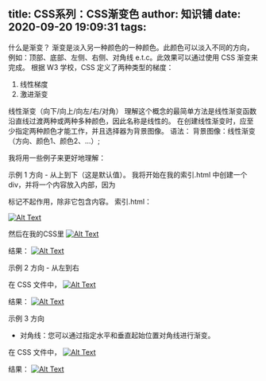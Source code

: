 
title: CSS系列：CSS渐变色
author: 知识铺
date: 2020-09-20 19:09:31
tags: 
---
 什么是渐变？
渐变是淡入另一种颜色的一种颜色。此颜色可以淡入不同的方向，例如：顶部、底部、左侧、右侧、对角线 e.t.c。此效果可以通过使用 CSS 渐变来完成。
根据 W3 学校，CSS 定义了两种类型的梯度：

1.  线性梯度
2.  激进渐变

线性渐变（向下/向上/向左/右/对角）
理解这个概念的最简单方法是线性渐变函数沿直线过渡两种或两种多种颜色，因此名称是线性的。
在创建线性渐变时，应至少指定两种颜色才能工作，并且选择器为背景图像。
语法：
背景图像：线性渐变（方向、颜色1、颜色2、...）;

我将用一些例子来更好地理解：

示例 1
方向 - 从上到下（这是默认值）。
我将开始在我的索引.html 中创建一个 div，并将一个内容放入内部，因为

<font _mstmutation="1" _msthash="196781" _msttexthash="116821302">标记不起作用，除非它包含内容。
索引.html：</font>

[![Alt Text](https://res.cloudinary.com/practicaldev/image/fetch/s--CYXklARK--/c_limit%2Cf_auto%2Cfl_progressive%2Cq_auto%2Cw_880/https://dev-to-uploads.s3.amazonaws.com/i/rtjhwets7dqtzsg6vwit.PNG)](https://zshipu.com/t?url=https://res.cloudinary.com/practicaldev/image/fetch/s--CYXklARK--/c_limit%2Cf_auto%2Cfl_progressive%2Cq_auto%2Cw_880/https://dev-to-uploads.s3.amazonaws.com/i/rtjhwets7dqtzsg6vwit.PNG)

<font _mstmutation="1" _msthash="290017" _msttexthash="22405773">然后在我的CSS里</font>
[![Alt Text](https://res.cloudinary.com/practicaldev/image/fetch/s--MDmtmVI5--/c_limit%2Cf_auto%2Cfl_progressive%2Cq_auto%2Cw_880/https://dev-to-uploads.s3.amazonaws.com/i/u31ai3ycic00otrcq0bn.PNG)](https://zshipu.com/t?url=https://res.cloudinary.com/practicaldev/image/fetch/s--MDmtmVI5--/c_limit%2Cf_auto%2Cfl_progressive%2Cq_auto%2Cw_880/https://dev-to-uploads.s3.amazonaws.com/i/u31ai3ycic00otrcq0bn.PNG)

<font _mstmutation="1" _msthash="290316" _msttexthash="13353795">结果：</font>
[![Alt Text](https://res.cloudinary.com/practicaldev/image/fetch/s--N_UB6lkq--/c_limit%2Cf_auto%2Cfl_progressive%2Cq_auto%2Cw_880/https://dev-to-uploads.s3.amazonaws.com/i/btruiv99igx0wsyxh12l.jpg)](https://zshipu.com/t?url=https://res.cloudinary.com/practicaldev/image/fetch/s--N_UB6lkq--/c_limit%2Cf_auto%2Cfl_progressive%2Cq_auto%2Cw_880/https://dev-to-uploads.s3.amazonaws.com/i/btruiv99igx0wsyxh12l.jpg)

示例 2
方向 - 从左到右

<font _mstmutation="1" _msthash="290914" _msttexthash="24193299">在 CSS 文件中，</font>
[![Alt Text](https://res.cloudinary.com/practicaldev/image/fetch/s--JoFgAv_m--/c_limit%2Cf_auto%2Cfl_progressive%2Cq_auto%2Cw_880/https://dev-to-uploads.s3.amazonaws.com/i/vobadywnwe7625e1o08o.PNG)](https://zshipu.com/t?url=https://res.cloudinary.com/practicaldev/image/fetch/s--JoFgAv_m--/c_limit%2Cf_auto%2Cfl_progressive%2Cq_auto%2Cw_880/https://dev-to-uploads.s3.amazonaws.com/i/vobadywnwe7625e1o08o.PNG)

<font _mstmutation="1" _msthash="291213" _msttexthash="13353795">结果：</font>
[![Alt Text](https://res.cloudinary.com/practicaldev/image/fetch/s--AUIcd3LU--/c_limit%2Cf_auto%2Cfl_progressive%2Cq_auto%2Cw_880/https://dev-to-uploads.s3.amazonaws.com/i/6eg6w2n2i4gaplj07rry.PNG)](https://zshipu.com/t?url=https://res.cloudinary.com/practicaldev/image/fetch/s--AUIcd3LU--/c_limit%2Cf_auto%2Cfl_progressive%2Cq_auto%2Cw_880/https://dev-to-uploads.s3.amazonaws.com/i/6eg6w2n2i4gaplj07rry.PNG)

示例 3
方向
- 对角线：您可以通过指定水平和垂直起始位置对角线进行渐变。

<font _mstmutation="1" _msthash="291811" _msttexthash="24193299">在 CSS 文件中，</font>
[![Alt Text](https://res.cloudinary.com/practicaldev/image/fetch/s--nxtpKvfo--/c_limit%2Cf_auto%2Cfl_progressive%2Cq_auto%2Cw_880/https://dev-to-uploads.s3.amazonaws.com/i/0nmpe38n6t04fn7qiw5w.PNG)](https://zshipu.com/t?url=https://res.cloudinary.com/practicaldev/image/fetch/s--nxtpKvfo--/c_limit%2Cf_auto%2Cfl_progressive%2Cq_auto%2Cw_880/https://dev-to-uploads.s3.amazonaws.com/i/0nmpe38n6t04fn7qiw5w.PNG)

<font _mstmutation="1" _msthash="292110" _msttexthash="13353795">结果：</font>
[![Alt Text](https://res.cloudinary.com/practicaldev/image/fetch/s--e0LB9o_A--/c_limit%2Cf_auto%2Cfl_progressive%2Cq_auto%2Cw_880/https://dev-to-uploads.s3.amazonaws.com/i/i61mz8z7xjmisna0pat2.PNG)](https://zshipu.com/t?url=https://res.cloudinary.com/practicaldev/image/fetch/s--e0LB9o_A--/c_limit%2Cf_auto%2Cfl_progressive%2Cq_auto%2Cw_880/https://dev-to-uploads.s3.amazonaws.com/i/i61mz8z7xjmisna0pat2.PNG)



